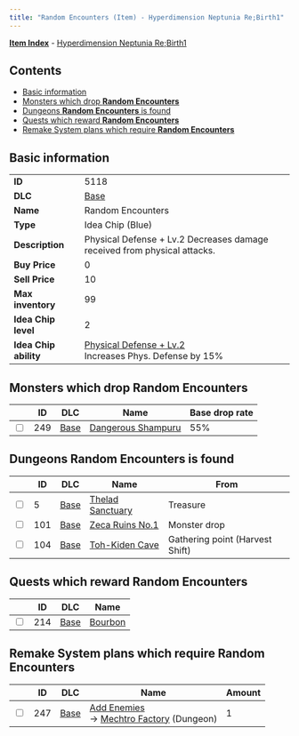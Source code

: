 ```yaml
---
title: "Random Encounters (Item) - Hyperdimension Neptunia Re;Birth1"
---
```


[**Item Index**](/neptunia/rb1/item/index.html) - [Hyperdimension Neptunia Re;Birth1](/neptunia/rb1)

## Contents

- [Basic information](#basic-information)
- [Monsters which drop **Random Encounters**](#monsters-which-drop-random-encounters)
- [Dungeons **Random Encounters** is found](#dungeons-random-encounters-is-found)
- [Quests which reward **Random Encounters**](#quests-which-reward-random-encounters)
- [Remake System plans which require **Random Encounters**](#remake-system-plans-which-require-random-encounters)

## Basic information

|   |   |
| -- | -- |
| **ID** | 5118 |
| **DLC** | [Base](/neptunia/rb1/dlc/1-base.html) |
| **Name** | Random Encounters |
| **Type** | Idea Chip (Blue) |
| **Description** | Physical Defense + Lv.2 Decreases damage received from physical attacks. |
| **Buy Price** | 0 |
| **Sell Price** | 10 |
| **Max inventory** | 99 |
| **Idea Chip level** | 2 |
| **Idea Chip ability** | [Physical Defense + Lv.2](/neptunia/rb1/ability/1-9617-physical-defense-lv-2.html)<br />Increases Phys. Defense by 15% |

## Monsters which drop **Random Encounters**

|    | ID | DLC | Name | Base drop rate |
| -- | -- | --- | ---- | -------------- |
| <input type="checkbox" id="rb1-monster-1-249" class="trackbox" /> | 249 | [Base](/neptunia/rb1/dlc/1-base.html) | [Dangerous Shampuru](/neptunia/rb1/monster/1-249-dangerous-shampuru.html) | 55% |

## Dungeons **Random Encounters** is found

|    | ID | DLC | Name | From |
| -- | -- | --- | ---- | ---- |
| <input type="checkbox" id="rb1-dungeon-1-5" class="trackbox" /> | 5 | [Base](/neptunia/rb1/dlc/1-base.html) | [Thelad Sanctuary](/neptunia/rb1/dungeon/1-5-thelad-sanctuary.html) | Treasure |
| <input type="checkbox" id="rb1-dungeon-1-101" class="trackbox" /> | 101 | [Base](/neptunia/rb1/dlc/1-base.html) | [Zeca Ruins No.1](/neptunia/rb1/dungeon/1-101-zeca-ruins-no-1.html) | Monster drop |
| <input type="checkbox" id="rb1-dungeon-1-104" class="trackbox" /> | 104 | [Base](/neptunia/rb1/dlc/1-base.html) | [Toh-Kiden Cave](/neptunia/rb1/dungeon/1-104-toh-kiden-cave.html) | Gathering point (Harvest Shift) |

## Quests which reward **Random Encounters**

|    | ID | DLC | Name |
| -- | -- | --- | ---- |
| <input type="checkbox" id="rb1-quest-1-214" class="trackbox" /> | 214 | [Base](/neptunia/rb1/dlc/1-base.html) | [Bourbon](/neptunia/rb1/quest/1-214-bourbon.html) |

## Remake System plans which require **Random Encounters**

|    | ID | DLC | Name | Amount |
| -- | -- | --- | ---- | ------ |
| <input type="checkbox" id="rb1-remake-1-247" class="trackbox" /> | 247 | [Base](/neptunia/rb1/dlc/1-base.html) | [Add Enemies](/neptunia/rb1/remake/1-247-add-enemies.html)<br />→ [Mechtro Factory](/neptunia/rb1/dungeon/1-102-mechtro-factory.html) (Dungeon) | 1 |